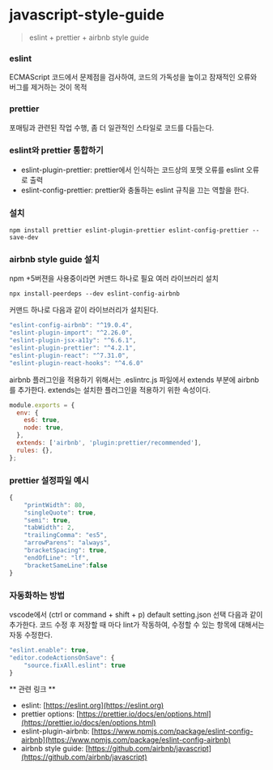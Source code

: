 # javascript-style-guide

> eslint + prettier + airbnb style guide

### eslint
ECMAScript 코드에서 문제점을 검사하여, 코드의 가독성을 높이고 잠재적인 오류와 버그를 제거하는 것이 목적

### prettier
포매팅과 관련된 작업 수행, 좀 더 일관적인 스타일로 코드를 다듬는다.

### eslint와 prettier 통합하기
- eslint-plugin-prettier: prettier에서 인식하는 코드상의 포맷 오류를 eslint 오류로 출력
- eslint-config-prettier: prettier와 충돌하는 eslint 규칙을 끄는 역할을 한다.

### 설치
```
npm install prettier eslint-plugin-prettier eslint-config-prettier --save-dev
```

### airbnb style guide 설치
npm +5버젼을 사용중이라면 커맨드 하나로 필요 여러 라이브러리 설치
```
npx install-peerdeps --dev eslint-config-airbnb
```

커맨드 하나로 다음과 같이 라이브러리가 설치된다.
```javascript
"eslint-config-airbnb": "^19.0.4",
"eslint-plugin-import": "^2.26.0",
"eslint-plugin-jsx-a11y": "^6.6.1",
"eslint-plugin-prettier": "^4.2.1",
"eslint-plugin-react": "^7.31.0",
"eslint-plugin-react-hooks": "^4.6.0"
```

airbnb 플러그인을 적용하기 위해서는 .eslintrc.js 파일에서 extends 부분에 airbnb를 추가한다.
extends는 설치한 플러그인을 적용하기 위한 속성이다.
```javascript
module.exports = {
  env: {
    es6: true,
    node: true,
  },
  extends: ['airbnb', 'plugin:prettier/recommended'],
  rules: {},
};
```

### prettier 설정파일 예시 
```javascript
{    
    "printWidth": 80,
    "singleQuote": true,
    "semi": true,
    "tabWidth": 2,
    "trailingComma": "es5",
    "arrowParens": "always",
    "bracketSpacing": true,
    "endOfLine": "lf",
    "bracketSameLine":false
} 
```

### 자동화하는 방법
vscode에서 (ctrl or command + shift + p) default setting.json 선택
다음과 같이 추가한다. 코드 수정 후 저장할 때 마다 lint가 작동하여, 수정할 수 있는 항목에 대해서는 자동 수정한다.
```javascript
"eslint.enable": true,
"editor.codeActionsOnSave": {
    "source.fixAll.eslint": true
}
```

** 관련 링크 **
- eslint: [https://eslint.org](https://eslint.org)
- prettier options: [https://prettier.io/docs/en/options.html](https://prettier.io/docs/en/options.html)
- eslint-plugin-airbnb: [https://www.npmjs.com/package/eslint-config-airbnb](https://www.npmjs.com/package/eslint-config-airbnb)
- airbnb style guide: [https://github.com/airbnb/javascript](https://github.com/airbnb/javascript)
